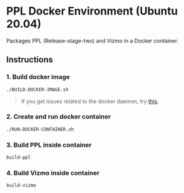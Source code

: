 # PPL Docker Environment (Ubuntu 20.04)
Packages PPL (Release-stage-two) and Vizmo in a Docker container.

## Instructions
### 1. Build docker image

```sh
./BUILD-DOCKER-IMAGE.sh
```

> If you get issues related to the docker daemon, try [this](https://medium.com/@praveenadoni4456/error-got-permission-denied-while-trying-to-connect-to-the-docker-daemon-socket-at-e68bfab8146a).

### 2. Create and run docker container

```sh
./RUN-DOCKER-CONTAINER.sh
```

### 3. Build PPL inside container

```sh
build-ppl
```

### 4. Build Vizmo inside container

```sh
build-vizmo
```

